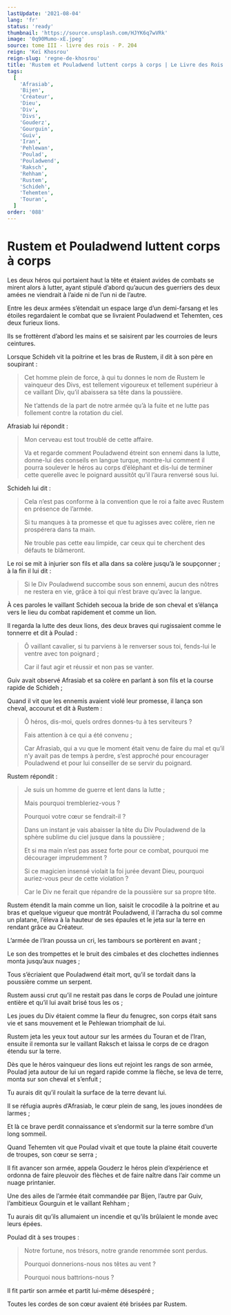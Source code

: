 ```yaml
---
lastUpdate: '2021-08-04'
lang: 'fr'
status: 'ready'
thumbnail: 'https://source.unsplash.com/HJYK6q7wVRk'
image: '0q90Mumo-xE.jpeg'
source: tome III - livre des rois - P. 204
reign: 'Keï Khosrou'
reign-slug: 'regne-de-khosrou'
title: 'Rustem et Pouladwend luttent corps à corps | Le Livre des Rois | Shâhnâmeh'
tags:
  [
    'Afrasiab',
    'Bijen',
    'Créateur',
    'Dieu',
    'Div',
    'Divs',
    'Gouderz',
    'Gourguin',
    'Guiv',
    'Iran',
    'Pehlewan',
    'Poulad',
    'Pouladwend',
    'Raksch',
    'Rehham',
    'Rustem',
    'Schideh',
    'Tehemten',
    'Touran',
  ]
order: '088'
---
```


<!-- LTeX: language=fr -->

# Rustem et Pouladwend luttent corps à corps

Les deux héros qui portaient haut la tête et étaient avides de combats se mirent alors à lutter, ayant stipulé d’abord qu’aucun des guerriers des deux amées ne viendrait à l’aide ni de l’un ni de l’autre.

Entre les deux armées s’étendait un espace large d’un demi-farsang et les étoiles regardaient le combat que se livraient Pouladwend et Tehemten, ces deux furieux lions.

Ils se frottèrent d’abord les mains et se saisirent par les courroies de leurs ceintures.

Lorsque Schideh vit la poitrine et les bras de Rustem, il dit à son père en soupirant :

> Cet homme plein de force, à qui tu donnes le nom de Rustem le vainqueur des Divs, est tellement vigoureux et tellement supérieur à ce vaillant Div, qu’il abaissera sa tête dans la poussière.
>
> Ne t’attends de la part de notre armée qu’à la fuite et ne lutte pas follement contre la rotation du ciel.

Afrasiab lui répondit :

> Mon cerveau est tout troublé de cette affaire.
>
> Va et regarde comment Pouladwend étreint son ennemi dans la lutte, donne-lui des conseils en langue turque, montre-lui comment il pourra soulever le héros au corps d’éléphant et dis-lui de terminer cette querelle avec le poignard aussitôt qu’il l’aura renversé sous lui.

Schideh lui dit :

> Cela n’est pas conforme à la convention que le roi a faite avec Rustem en présence de l’armée.
>
> Si tu manques à ta promesse et que tu agisses avec colère, rien ne prospérera dans ta main.
>
> Ne trouble pas cette eau limpide, car ceux qui te cherchent des défauts te blâmeront.

Le roi se mit à injurier son fils et alla dans sa colère jusqu’à le soupçonner ; à la fin il lui dit :

> Si le Div Pouladwend succombe sous son ennemi, aucun des nôtres ne restera en vie, grâce à toi qui n’est brave qu’avec la langue.

À ces paroles le vaillant Schideh secoua la bride de son cheval et s’élança vers le lieu du combat rapidement et comme un lion.

Il regarda la lutte des deux lions, des deux braves qui rugissaient comme le tonnerre et dit à Poulad :

> Ô vaillant cavalier, si tu parviens à le renverser sous toi, fends-lui le ventre avec ton poignard ;
>
> Car il faut agir et réussir et non pas se vanter.

Guiv avait observé Afrasiab et sa colère en parlant à son fils et la course rapide de Schideh ;

Quand il vit que les ennemis avaient violé leur promesse, il lança son cheval, accourut et dit à Rustem :

> Ô héros, dis-moi, quels ordres donnes-tu à tes serviteurs ?
>
> Fais attention à ce qui a été convenu ;
>
> Car Afrasiab, qui a vu que le moment était venu de faire du mal et qu’il n’y avait pas de temps à perdre, s’est approché pour encourager Pouladwend et pour lui conseiller de se servir du poignard.

Rustem répondit :

> Je suis un homme de guerre et lent dans la lutte ;
>
> Mais pourquoi trembleriez-vous ?
>
> Pourquoi votre cœur se fendrait-il ?
>
> Dans un instant je vais abaisser la tête du Div Pouladwend de la sphère sublime du ciel jusque dans la poussière ;
>
> Et si ma main n’est pas assez forte pour ce combat, pourquoi me décourager imprudemment ?
>
> Si ce magicien insensé violait la foi jurée devant Dieu, pourquoi auriez-vous peur de cette violation ?
>
> Car le Div ne ferait que répandre de la poussière sur sa propre tête.

Rustem étendit la main comme un lion, saisit le crocodile à la poitrine et au bras et quelque vigueur que montrât Pouladwend, il l’arracha du sol comme un platane, l’éleva à la hauteur de ses épaules et le jeta sur la terre en rendant grâce au Créateur.

L’armée de l’Iran poussa un cri, les tambours se portèrent en avant ;

Le son des trompettes et le bruit des cimbales et des clochettes indiennes monta jusqu’aux nuages ;

Tous s’écriaient que Pouladwend était mort, qu’il se tordait dans la poussière comme un serpent.

Rustem aussi crut qu’il ne restait pas dans le corps de Poulad une jointure entière et qu’il lui avait brisé tous les os ;

Les joues du Div étaient comme la fleur du fenugrec, son corps était sans vie et sans mouvement et le Pehlewan triomphait de lui.

Rustem jeta les yeux tout autour sur les armées du Touran et de l’Iran, ensuite il remonta sur le vaillant Raksch et laissa le corps de ce dragon étendu sur la terre.

Dès que le héros vainqueur des lions eut rejoint les rangs de son armée, Poulad jeta autour de lui un regard rapide comme la flèche, se leva de terre, monta sur son cheval et s’enfuit ;

Tu aurais dit qu’il roulait la surface de la terre devant lui.

Il se réfugia auprès d’Afrasiab, le cœur plein de sang, les joues inondées de larmes ;

Et là ce brave perdit connaissance et s’endormit sur la terre sombre d’un long sommeil.

Quand Tehemten vit que Poulad vivait et que toute la plaine était couverte de troupes, son cœur se serra ;

Il fit avancer son armée, appela Gouderz le héros plein d’expérience et ordonna de faire pleuvoir des flèches et de faire naître dans l’air comme un nuage printanier.

Une des ailes de l’armée était commandée par Bijen, l’autre par Guiv, l’ambitieux Gourguin et le vaillant Rehham ;

Tu aurais dit qu’ils allumaient un incendie et qu’ils brûlaient le monde avec leurs épées.

Poulad dit à ses troupes :

> Notre fortune, nos trésors, notre grande renommée sont perdus.
>
> Pourquoi donnerions-nous nos têtes au vent ?
>
> Pourquoi nous battrions-nous ?

Il fit partir son armée et partit lui-même désespéré ;

Toutes les cordes de son cœur avaient été brisées par Rustem.
